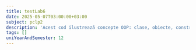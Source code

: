 ```yaml
---
title: testLab6
date: 2025-05-07T03:00:00+03:00
subject: pclp2
description: 'Acest cod ilustrează concepte OOP: clase, obiecte, constructori (implicit, parametri, copiere), destructori și cuvântul cheie `friend`. Se evidențiază accesul la membri privați prin funcții și clase `friend`.'
tags: []
uniYearAndSemester: 12
---
```


